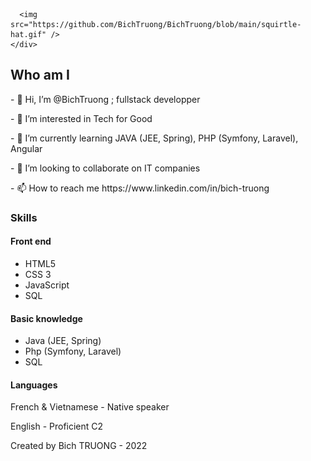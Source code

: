 
      <img src="https://github.com/BichTruong/BichTruong/blob/main/squirtle-hat.gif" />
    </div>
  </header>
  <main>      
    <section>
    <h1>Who am I </h1>
     <p> - 👋 Hi, I’m @BichTruong ; fullstack developper</p>
     <p> - 👀 I’m interested in Tech for Good</p>
     <p> - 🌱 I’m currently learning  JAVA (JEE, Spring), PHP (Symfony, Laravel), Angular</p>
     <p> - 💞️ I’m looking to collaborate on IT companies</p>
     <p> - 📫 How to reach me https://www.linkedin.com/in/bich-truong</p>
     <h3>Skills</h3>
          <h4>Front end</h4>
          <ul>
            <li>HTML5</li>
            <li>CSS 3</li>
            <li>JavaScript</li>
            <li>SQL</li>
          </ul>
          <h4>Basic knowledge</h4>
          <ul>
            <li>Java (JEE, Spring)</li>
            <li>Php (Symfony, Laravel)</li>
            <li>SQL</li>
          </ul>
          <h4>Languages</h4>
          <p>French & Vietnamese - Native speaker</p>
          <p> English - Proficient C2</p>
          <p German - Elementary / Communicative - A2</p>        
    </section>
   </main>
  <footer>
    <p>Created by Bich TRUONG - 2022 </p>
  </footer>

